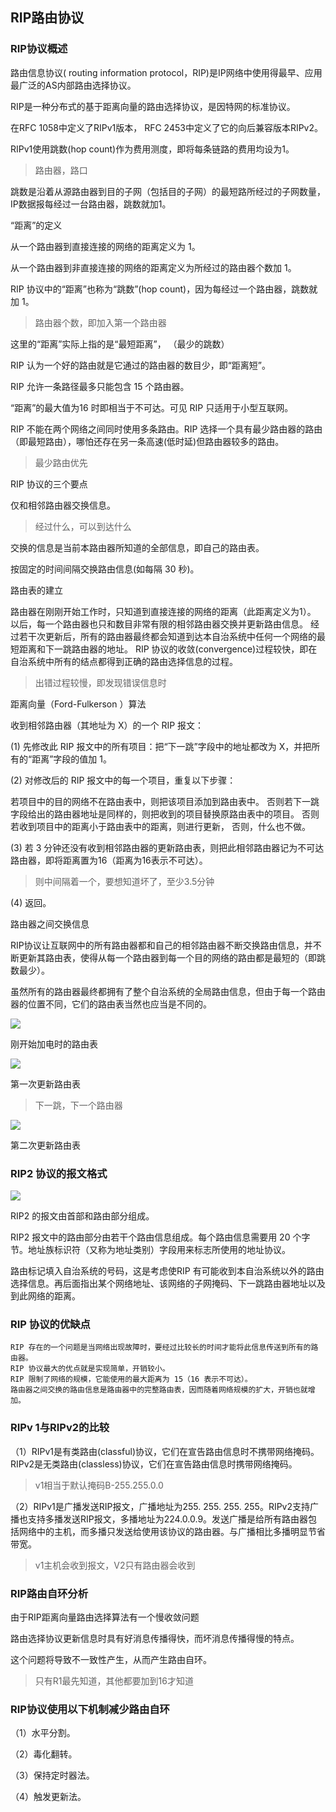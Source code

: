 

## RIP路由协议



### RIP协议概述

路由信息协议( routing information protocol，RIP)是IP网络中使用得最早、应用最广泛的AS内部路由选择协议。

RIP是一种分布式的基于距离向量的路由选择协议，是因特网的标准协议。

在RFC 1058中定义了RIPv1版本， RFC 2453中定义了它的向后兼容版本RIPv2。

RIPv1使用跳数(hop count)作为费用测度，即将每条链路的费用均设为1。 

> 路由器，路口

跳数是沿着从源路由器到目的子网（包括目的子网）的最短路所经过的子网数量，IP数据报每经过一台路由器，跳数就加1。



“距离”的定义

从一个路由器到直接连接的网络的距离定义为 1。

从一个路由器到非直接连接的网络的距离定义为所经过的路由器个数加 1。

RIP 协议中的“距离”也称为“跳数”(hop count)，因为每经过一个路由器，跳数就加 1。

> 路由器个数，即加入第一个路由器

这里的“距离”实际上指的是“最短距离”， （最少的跳数）



RIP 认为一个好的路由就是它通过的路由器的数目少，即“距离短”。

RIP 允许一条路径最多只能包含 15 个路由器。

“距离”的最大值为16 时即相当于不可达。可见 RIP 只适用于小型互联网。

RIP 不能在两个网络之间同时使用多条路由。RIP 选择一个具有最少路由器的路由（即最短路由），哪怕还存在另一条高速(低时延)但路由器较多的路由。   

> 最少路由优先

RIP 协议的三个要点 

仅和相邻路由器交换信息。 

> 经过什么，可以到达什么

交换的信息是当前本路由器所知道的全部信息，即自己的路由表。 

按固定的时间间隔交换路由信息(如每隔 30 秒)。 



路由表的建立 

路由器在刚刚开始工作时，只知道到直接连接的网络的距离（此距离定义为1）。
以后，每一个路由器也只和数目非常有限的相邻路由器交换并更新路由信息。
经过若干次更新后，所有的路由器最终都会知道到达本自治系统中任何一个网络的最短距离和下一跳路由器的地址。
RIP 协议的收敛(convergence)过程较快，即在自治系统中所有的结点都得到正确的路由选择信息的过程。 

> 出错过程较慢，即发现错误信息时



距离向量（Ford-Fulkerson ）算法

收到相邻路由器（其地址为 X）的一个 RIP 报文：

(1) 先修改此 RIP 报文中的所有项目：把“下一跳”字段中的地址都改为 X，并把所有的“距离”字段的值加 1。

(2) 对修改后的 RIP 报文中的每一个项目，重复以下步骤：

若项目中的目的网络不在路由表中，则把该项目添加到路由表中。
否则若下一跳字段给出的路由器地址是同样的，则把收到的项目替换原路由表中的项目。
否则若收到项目中的距离小于路由表中的距离，则进行更新，
否则，什么也不做。

(3) 若 3 分钟还没有收到相邻路由器的更新路由表，则把此相邻路由器记为不可达路由器，即将距离置为16（距离为16表示不可达）。

> 则中间隔着一个，要想知道坏了，至少3.5分钟

(4) 返回。







路由器之间交换信息 

RIP协议让互联网中的所有路由器都和自己的相邻路由器不断交换路由信息，并不断更新其路由表，使得从每一个路由器到每一个目的网络的路由都是最短的（即跳数最少）。

虽然所有的路由器最终都拥有了整个自治系统的全局路由信息，但由于每一个路由器的位置不同，它们的路由表当然也应当是不同的。  



![](https://raw.githubusercontent.com/ZanderZhao/images/master/img2019/20191126084140.png)

刚开始加电时的路由表

![](https://raw.githubusercontent.com/ZanderZhao/images/master/img2019/20191126084358.png)

第一次更新路由表

> 下一跳，下一个路由器



![](https://raw.githubusercontent.com/ZanderZhao/images/master/img2019/20191126090439.png)



第二次更新路由表



### RIP2 协议的报文格式

![](https://raw.githubusercontent.com/ZanderZhao/images/master/img2019/20191126090549.png)

RIP2 的报文由首部和路由部分组成。

RIP2 报文中的路由部分由若干个路由信息组成。每个路由信息需要用 20 个字节。地址族标识符（又称为地址类别）字段用来标志所使用的地址协议。

路由标记填入自治系统的号码，这是考虑使RIP 有可能收到本自治系统以外的路由选择信息。再后面指出某个网络地址、该网络的子网掩码、下一跳路由器地址以及到此网络的距离。  



### RIP 协议的优缺点

```
RIP 存在的一个问题是当网络出现故障时，要经过比较长的时间才能将此信息传送到所有的路由器。
RIP 协议最大的优点就是实现简单，开销较小。
RIP 限制了网络的规模，它能使用的最大距离为 15（16 表示不可达）。
路由器之间交换的路由信息是路由器中的完整路由表，因而随着网络规模的扩大，开销也就增加。   

```



### RIPv 1与RIPv2的比较

（1）RIPv1是有类路由(classful)协议，它们在宣告路由信息时不携带网络掩码。RIPv2是无类路由(classless)协议，它们在宣告路由信息时携带网络掩码。

> v1相当于默认掩码B-255.255.0.0

（2）RIPv1是广播发送RIP报文，广播地址为255. 255. 255. 255。RIPv2支持广播也支持多播发送RIP报文，多播地址为224.0.0.9。发送广播是给所有路由器包括网络中的主机，而多播只发送给使用该协议的路由器。与广播相比多播明显节省带宽。

> v1主机会收到报文，V2只有路由器会收到



### RIP路由自环分析

由于RIP距离向量路由选择算法有一个慢收敛问题

路由选择协议更新信息时具有好消息传播得快，而坏消息传播得慢的特点。

这个问题将导致不一致性产生，从而产生路由自环。

> 只有R1最先知道，其他都要加到16才知道



### RIP协议使用以下机制减少路由自环

（1）水平分割。

（2）毒化翻转。

（3）保持定时器法。

（4）触发更新法。



##